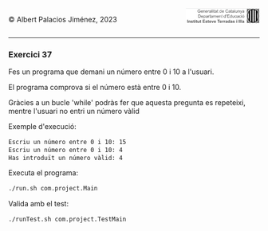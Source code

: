 <div style="display: flex; width: 100%;">
    <div style="flex: 1; padding: 0px;">
        <p>© Albert Palacios Jiménez, 2023</p>
    </div>
    <div style="flex: 1; padding: 0px; text-align: right;">
        <img src="../../assets/ieti.png" height="32" alt="Logo de IETI" style="max-height: 32px;">
    </div>
</div>
<hr/>

### Exercici 37

Fes un programa que demani un número entre 0 i 10 a l'usuari.

El programa comprova si el número està entre 0 i 10.

Gràcies a un bucle 'while' podràs fer que aquesta pregunta es repeteixi, mentre l'usuari no entri un número vàlid

Exemple d'execució:
```text
Escriu un número entre 0 i 10: 15
Escriu un número entre 0 i 10: 4
Has introduït un número vàlid: 4
```

Executa el programa:
```bash
./run.sh com.project.Main
```

Valida amb el test:
```bash
./runTest.sh com.project.TestMain
```
